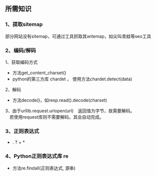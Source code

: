 ## 所需知识  


### 1、提取sitemap
部分网站没有sitemap，可通过工具抓取其witemap，如尖叫青蛙等seo工具

### 2、编码/解码
1、获取编码方式
- 方法get_content_charset()
- python的第三方库 chardet ， 使用方法chardet.detect(data)

2、解码
- 方法decode()，如resp.read().decode(charset)

3、由于urllib.request.urlopen(url)　返回值为字节，故需要解码。  
　若使用request库则不需要解码，其会自动完成。



### 3、正则表达式
- . ? + *

### 4、Python正则表达式库 re 
- 方法re.findall(正则表达式, 源串)